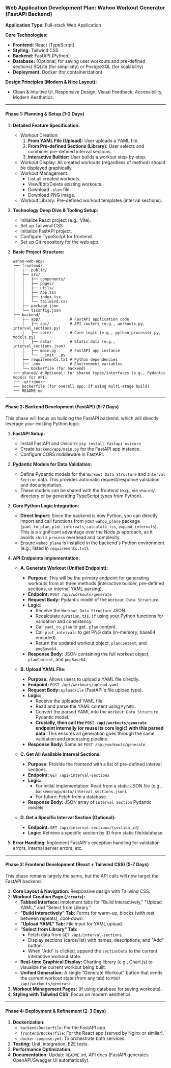 ### **Web Application Development Plan: Wahoo Workout Generator (FastAPI Backend)**

**Application Type:** Full-stack Web Application

**Core Technologies:**
*   **Frontend:** React (TypeScript)
*   **Styling:** Tailwind CSS
*   **Backend:** FastAPI (Python)
*   **Database:** (Optional, for saving user workouts and pre-defined sections) SQLite (for simplicity) or PostgreSQL (for scalability)
*   **Deployment:** Docker (for containerization)

**Design Principles (Modern & Nice Layout):**
*   Clean & Intuitive UI, Responsive Design, Visual Feedback, Accessibility, Modern Aesthetics.

---

#### **Phase 1: Planning & Setup (1-2 Days)**

1.  **Detailed Feature Specification:**
    *   Workout Creation:
        1.  **From YAML File (Upload):** User uploads a YAML file.
        2.  **From Pre-defined Sections (Library):** User selects and combines pre-defined interval sections.
        3.  **Interactive Builder:** User builds a workout step-by-step.
    *   Workout Display: All created workouts (regardless of method) should be displayed graphically.
    *   Workout Management:
        *   List all created workouts.
        *   View/Edit/Delete existing workouts.
        *   Download `.plan` file.
        *   Download PNG image.
    *   Workout Library: Pre-defined workout templates (interval sections).

2.  **Technology Deep Dive & Tooling Setup:**
    *   Initialize React project (e.g., Vite).
    *   Set up Tailwind CSS.
    *   Initialize FastAPI project.
    *   Configure TypeScript for frontend.
    *   Set up Git repository for the web app.

3.  **Basic Project Structure:**

    ```
    wahoo-web-app/
    ├── frontend/
    │   ├── public/
    │   ├── src/
    │   │   ├── components/
    │   │   ├── pages/
    │   │   ├── utils/
    │   │   ├── App.tsx
    │   │   ├── index.tsx
    │   │   └── tailwind.css
    │   ├── package.json
    │   └── tsconfig.json
    ├── backend/
    │   ├── app/             # FastAPI application code
    │   │   ├── api/         # API routers (e.g., workouts.py, interval_sections.py)
    │   │   ├── core/        # Core logic (e.g., python_processor.py, models.py)
    │   │   ├── data/        # Static data (e.g., interval_sections.json)
    │   │   ├── main.py      # FastAPI app instance
    │   │   └── __init__.py
    │   ├── requirements.txt # Python dependencies
    │   ├── .env             # Environment variables
    │   └── Dockerfile (for backend)
    ├── shared/ # Optional: for shared types/interfaces (e.g., Pydantic models for API)
    ├── .gitignore
    ├── Dockerfile (for overall app, if using multi-stage build)
    └── README.md
    ```

---

#### **Phase 2: Backend Development (FastAPI) (5-7 Days)**

This phase will focus on building the FastAPI backend, which will directly leverage your existing Python logic.

1.  **FastAPI Setup:**
    *   Install FastAPI and Uvicorn: `pip install fastapi uvicorn`
    *   Create `backend/app/main.py` for the FastAPI app instance.
    *   Configure CORS middleware in FastAPI.

2.  **Pydantic Models for Data Validation:**
    *   Define Pydantic models for the `Workout Data Structure` and `Interval Section` data. This provides automatic request/response validation and documentation.
    *   These models can be shared with the frontend (e.g., via `shared/` directory or by generating TypeScript types from Python).

3.  **Core Python Logic Integration:**
    *   **Direct Import:** Since the backend is now Python, you can directly import and call functions from your `wahoo_plane` package (`yaml_to_plan`, `plot_intervals`, `calculate_tss`, `expand_intervals`). This is a significant advantage over the Node.js approach, as it avoids `child_process` overhead and complexity.
    *   Ensure `wahoo_plane` is installed in the backend's Python environment (e.g., listed in `requirements.txt`).

4.  **API Endpoints Implementation:**

    *   **A. Generate Workout (Unified Endpoint):**
        *   **Purpose:** This will be the primary endpoint for generating workouts from all three methods (interactive builder, pre-defined sections, or internal YAML parsing).
        *   **Endpoint:** `POST /api/workouts/generate`
        *   **Request Body:** Pydantic model of the `Workout Data Structure`.
        *   **Logic:**
            *   Receive the `Workout Data Structure` JSON.
            *   Recalculate `duration`, `tss`, `if` using your Python functions for validation and consistency.
            *   Call `yaml_to_plan` to get `.plan` content.
            *   Call `plot_intervals` to get PNG data (in-memory, base64 encoded).
            *   Return the updated workout object, `planContent`, and `pngBase64`.
        *   **Response Body:** JSON containing the full workout object, `planContent`, and `pngBase64`.

    *   **B. Upload YAML File:**
        *   **Purpose:** Allows users to upload a YAML file directly.
        *   **Endpoint:** `POST /api/workouts/upload-yaml`
        *   **Request Body:** `UploadFile` (FastAPI's file upload type).
        *   **Logic:**
            *   Receive the uploaded YAML file.
            *   Read and parse the YAML content using `PyYAML`.
            *   Convert the parsed YAML into the `Workout Data Structure` Pydantic model.
            *   **Crucially, then call the `POST /api/workouts/generate` endpoint internally (or reuse its core logic) with this parsed data.** This ensures all generation goes through the same validation and processing pipeline.
        *   **Response Body:** Same as `POST /api/workouts/generate`.

    *   **C. Get All Available Interval Sections:**
        *   **Purpose:** Provide the frontend with a list of pre-defined interval sections.
        *   **Endpoint:** `GET /api/interval-sections`
        *   **Logic:**
            *   For initial implementation: Read from a static JSON file (e.g., `backend/app/data/interval_sections.json`).
            *   For future: Fetch from a database.
        *   **Response Body:** JSON array of `Interval Section` Pydantic models.

    *   **D. Get a Specific Interval Section (Optional):**
        *   **Endpoint:** `GET /api/interval-sections/{section_id}`
        *   **Logic:** Retrieve a specific section by ID from static file/database.

5.  **Error Handling:** Implement FastAPI's exception handling for validation errors, internal server errors, etc.

---

#### **Phase 3: Frontend Development (React + Tailwind CSS) (5-7 Days)**

This phase remains largely the same, but the API calls will now target the FastAPI backend.

1.  **Core Layout & Navigation:** Responsive design with Tailwind CSS.
2.  **Workout Creation Page (`/create`):**
    *   **Tabbed Interface:** Implement tabs for "Build Interactively," "Upload YAML," and "Select from Library."
    *   **"Build Interactively" Tab:** Forms for warm-up, blocks (with rest between repeats), cool-down.
    *   **"Upload YAML" Tab:** File input for YAML upload.
    *   **"Select from Library" Tab:**
        *   Fetch data from `GET /api/interval-sections`.
        *   Display sections (cards/list) with names, descriptions, and "Add" button.
        *   When "Add" is clicked, append the `sectionData` to the current interactive workout state.
    *   **Real-time Graphical Display:** Charting library (e.g., Chart.js) to visualize the current workout being built.
    *   **Unified Generation:** A single "Generate Workout" button that sends the current workout state (from any tab) to `POST /api/workouts/generate`.
3.  **Workout Management Pages:** (If using database for saving workouts).
4.  **Styling with Tailwind CSS:** Focus on modern aesthetics.

---

#### **Phase 4: Deployment & Refinement (2-3 Days)**

1.  **Dockerization:**
    *   `backend/Dockerfile`: For the FastAPI app.
    *   `frontend/Dockerfile`: For the React app (served by Nginx or similar).
    *   `docker-compose.yml`: To orchestrate both services.
2.  **Testing:** Unit, integration, E2E tests.
3.  **Performance Optimization.**
4.  **Documentation:** Update `README.md`, API docs (FastAPI generates OpenAPI/Swagger UI automatically).

